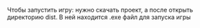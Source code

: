 Чтобы запустить игру: нужно скачать проект, а после открыть директорию dist. В ней находится .exe файл для запуска игры